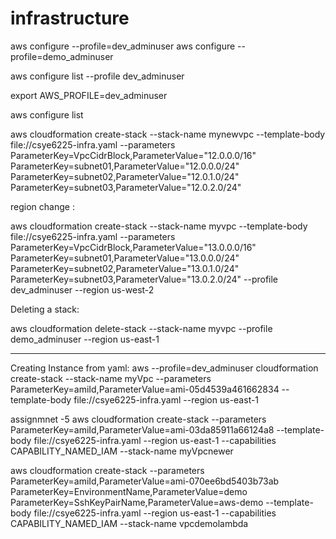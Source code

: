 # infrastructure
aws configure --profile=dev_adminuser
aws configure --profile=demo_adminuser

aws configure list --profile dev_adminuser

export AWS_PROFILE=dev_adminuser

aws configure list

aws cloudformation create-stack --stack-name mynewvpc --template-body file://csye6225-infra.yaml --parameters ParameterKey=VpcCidrBlock,ParameterValue="12.0.0.0/16" ParameterKey=subnet01,ParameterValue="12.0.0.0/24" ParameterKey=subnet02,ParameterValue="12.0.1.0/24" ParameterKey=subnet03,ParameterValue="12.0.2.0/24" 


region change :

aws cloudformation create-stack --stack-name myvpc --template-body file://csye6225-infra.yaml --parameters ParameterKey=VpcCidrBlock,ParameterValue="13.0.0.0/16" ParameterKey=subnet01,ParameterValue="13.0.0.0/24" ParameterKey=subnet02,ParameterValue="13.0.1.0/24" ParameterKey=subnet03,ParameterValue="13.0.2.0/24" --profile dev_adminuser  --region us-west-2

Deleting a stack:

aws cloudformation delete-stack --stack-name myvpc --profile demo_adminuser  --region us-east-1

-------

Creating Instance from yaml: 
aws --profile=dev_adminuser cloudformation create-stack --stack-name myVpc --parameters ParameterKey=amiId,ParameterValue=ami-05d4539a461662834 --template-body file://csye6225-infra.yaml --region us-east-1

assignmnet -5
aws cloudformation create-stack --parameters ParameterKey=amiId,ParameterValue=ami-03da85911a66124a8 --template-body file://csye6225-infra.yaml --region us-east-1 --capabilities CAPABILITY_NAMED_IAM --stack-name myVpcnewer


aws cloudformation create-stack --parameters ParameterKey=amiId,ParameterValue=ami-070ee6bd5403b73ab ParameterKey=EnvironmentName,ParameterValue=demo ParameterKey=SshKeyPairName,ParameterValue=aws-demo --template-body file://csye6225-infra.yaml --region us-east-1 --capabilities CAPABILITY_NAMED_IAM --stack-name vpcdemolambda